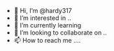 - 👋 Hi, I’m @hardy317 
- 👀 I’m interested in ..
- 🌱 I’m currently learning 
- 💞️ I’m looking to collaborate on ..
- 📫 How to reach me ....

<!---
hardy317/hardy317 is a ✨ special ✨ repository because its `README.md` (this file) appears on your GitHub profile.
You can click the Preview link to take a look at your changes.
--->
